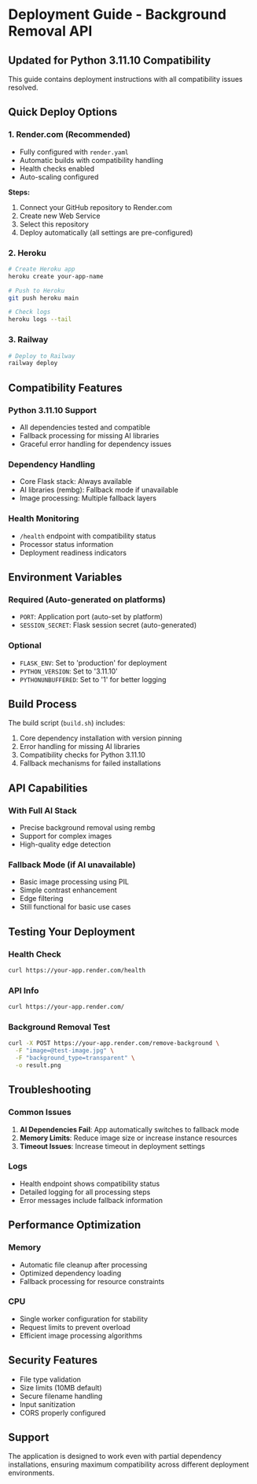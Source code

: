 # Deployment Guide - Background Removal API

## Updated for Python 3.11.10 Compatibility

This guide contains deployment instructions with all compatibility issues resolved.

## Quick Deploy Options

### 1. Render.com (Recommended)
- Fully configured with `render.yaml`
- Automatic builds with compatibility handling
- Health checks enabled
- Auto-scaling configured

**Steps:**
1. Connect your GitHub repository to Render.com
2. Create new Web Service
3. Select this repository
4. Deploy automatically (all settings are pre-configured)

### 2. Heroku
```bash
# Create Heroku app
heroku create your-app-name

# Push to Heroku
git push heroku main

# Check logs
heroku logs --tail
```

### 3. Railway
```bash
# Deploy to Railway
railway deploy
```

## Compatibility Features

### Python 3.11.10 Support
- All dependencies tested and compatible
- Fallback processing for missing AI libraries
- Graceful error handling for dependency issues

### Dependency Handling
- Core Flask stack: Always available
- AI libraries (rembg): Fallback mode if unavailable
- Image processing: Multiple fallback layers

### Health Monitoring
- `/health` endpoint with compatibility status
- Processor status information
- Deployment readiness indicators

## Environment Variables

### Required (Auto-generated on platforms)
- `PORT`: Application port (auto-set by platform)
- `SESSION_SECRET`: Flask session secret (auto-generated)

### Optional
- `FLASK_ENV`: Set to 'production' for deployment
- `PYTHON_VERSION`: Set to '3.11.10'
- `PYTHONUNBUFFERED`: Set to '1' for better logging

## Build Process

The build script (`build.sh`) includes:
1. Core dependency installation with version pinning
2. Error handling for missing AI libraries
3. Compatibility checks for Python 3.11.10
4. Fallback mechanisms for failed installations

## API Capabilities

### With Full AI Stack
- Precise background removal using rembg
- Support for complex images
- High-quality edge detection

### Fallback Mode (if AI unavailable)
- Basic image processing using PIL
- Simple contrast enhancement
- Edge filtering
- Still functional for basic use cases

## Testing Your Deployment

### Health Check
```bash
curl https://your-app.render.com/health
```

### API Info
```bash
curl https://your-app.render.com/
```

### Background Removal Test
```bash
curl -X POST https://your-app.render.com/remove-background \
  -F "image=@test-image.jpg" \
  -F "background_type=transparent" \
  -o result.png
```

## Troubleshooting

### Common Issues
1. **AI Dependencies Fail**: App automatically switches to fallback mode
2. **Memory Limits**: Reduce image size or increase instance resources
3. **Timeout Issues**: Increase timeout in deployment settings

### Logs
- Health endpoint shows compatibility status
- Detailed logging for all processing steps
- Error messages include fallback information

## Performance Optimization

### Memory
- Automatic file cleanup after processing
- Optimized dependency loading
- Fallback processing for resource constraints

### CPU
- Single worker configuration for stability
- Request limits to prevent overload
- Efficient image processing algorithms

## Security Features

- File type validation
- Size limits (10MB default)
- Secure filename handling
- Input sanitization
- CORS properly configured

## Support

The application is designed to work even with partial dependency installations, ensuring maximum compatibility across different deployment environments.